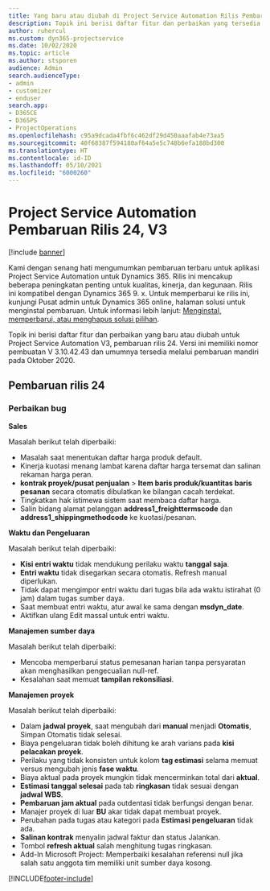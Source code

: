 ```yaml
---
title: Yang baru atau diubah di Project Service Automation Rilis Pembaruan 24, V3
description: Topik ini berisi daftar fitur dan perbaikan yang tersedia di Project Service Automation V3, pembaruan rilis 24, V3.
author: ruhercul
ms.custom: dyn365-projectservice
ms.date: 10/02/2020
ms.topic: article
ms.author: stsporen
audience: Admin
search.audienceType:
- admin
- customizer
- enduser
search.app:
- D365CE
- D365PS
- ProjectOperations
ms.openlocfilehash: c95a9dcada4fbf6c462df29d450aaafab4e73aa5
ms.sourcegitcommit: 40f68387f594180af64a5e5c748b6efa188bd300
ms.translationtype: HT
ms.contentlocale: id-ID
ms.lasthandoff: 05/10/2021
ms.locfileid: "6000260"
---
```

# <a name="project-service-automation-update-release-24-v3"></a>Project Service Automation Pembaruan Rilis 24, V3

[!include [banner](../includes/psa-now-project-operations.md)]

Kami dengan senang hati mengumumkan pembaruan terbaru untuk aplikasi Project Service Automation untuk Dynamics 365. Rilis ini mencakup beberapa peningkatan penting untuk kualitas, kinerja, dan kegunaan. Rilis ini kompatibel dengan Dynamics 365 9. x. Untuk memperbarui ke rilis ini, kunjungi Pusat admin untuk Dynamics 365 online, halaman solusi untuk menginstal pembaruan. Untuk informasi lebih lanjut: [Menginstal, memperbarui, atau menghapus solusi pilihan](/power-platform/admin/install-remove-preferred-solution).

Topik ini berisi daftar fitur dan perbaikan yang baru atau diubah untuk Project Service Automation V3, pembaruan rilis 24. Versi ini memiliki nomor pembuatan V 3.10.42.43 dan umumnya tersedia melalui pembaruan mandiri pada Oktober 2020.

## <a name="update-release-24"></a>Pembaruan rilis 24

### <a name="bug-fixes"></a>Perbaikan bug

**Sales**

Masalah berikut telah diperbaiki:

- Masalah saat menentukan daftar harga produk default.
- Kinerja kuotasi menang lambat karena daftar harga tersemat dan salinan rekaman harga peran.
- **kontrak proyek/pusat penjualan** > **Item baris produk/kuantitas baris pesanan** secara otomatis dibulatkan ke bilangan cacah terdekat.
- Tingkatkan hak istimewa sistem saat membaca daftar harga.
- Salin bidang alamat pelanggan **address1_freighttermscode** dan **address1_shippingmethodcode** ke kuotasi/pesanan. 


**Waktu dan Pengeluaran**

Masalah berikut telah diperbaiki:

- **Kisi entri waktu** tidak mendukung perilaku waktu **tanggal saja**.
- **Entri waktu** tidak disegarkan secara otomatis. Refresh manual diperlukan.
- Tidak dapat mengimpor entri waktu dari tugas bila ada waktu istirahat (0 jam) dalam tugas sumber daya.
- Saat membuat entri waktu, atur awal ke sama dengan **msdyn_date**.
- Aktifkan ulang Edit massal untuk entri waktu.

**Manajemen sumber daya**

Masalah berikut telah diperbaiki:

- Mencoba memperbarui status pemesanan harian tanpa persyaratan akan menghasilkan pengecualian null-ref.
- Kesalahan saat memuat **tampilan rekonsiliasi**.


**Manajemen proyek**

Masalah berikut telah diperbaiki:

- Dalam **jadwal proyek**, saat mengubah dari **manual** menjadi **Otomatis**, Simpan Otomatis tidak selesai.
- Biaya pengeluaran tidak boleh dihitung ke arah varians pada **kisi pelacakan proyek**.
- Perilaku yang tidak konsisten untuk kolom **tag estimasi** selama memuat versus mengubah jenis **fase waktu**.
- Biaya aktual pada proyek mungkin tidak mencerminkan total dari **aktual**.
- **Estimasi tanggal selesai** pada tab **ringkasan** tidak sesuai dengan **jadwal WBS**.
- **Pembaruan jam aktual** pada outdentasi tidak berfungsi dengan benar.
- Manajer proyek di luar **BU** akar tidak dapat membuat proyek.
- Perubahan pada tugas atau kategori pada **Estimasi pengeluaran** tidak ada.
- **Salinan kontrak** menyalin jadwal faktur dan status Jalankan.
- Tombol **refresh aktual** salah menghitung tugas ringkasan.
- Add-In Microsoft Project: Memperbaiki kesalahan referensi null jika salah satu anggota tim memiliki unit sumber daya kosong.



[!INCLUDE[footer-include](../includes/footer-banner.md)]
